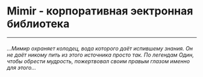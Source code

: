 Mimir - корпоративная эектронная библиотека
===

---
###### ...Мимир охраняет колодец, вода которого даёт испившему знания. Он не даёт никому пить из этого источника просто так. По легендам Один, чтобы обрести мудрость, пожертвовал своим правым глазом именно для этого...
